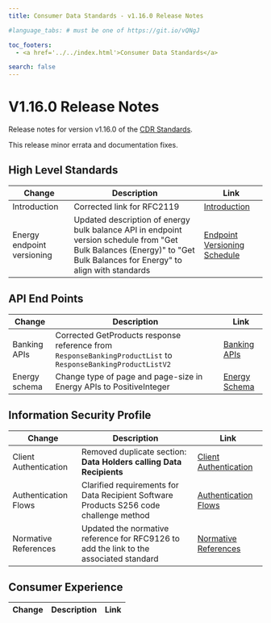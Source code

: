 ```yaml
---
title: Consumer Data Standards - v1.16.0 Release Notes

#language_tabs: # must be one of https://git.io/vQNgJ

toc_footers:
  - <a href='../../index.html'>Consumer Data Standards</a>

search: false
---
```


# V1.16.0 Release Notes
Release notes for version v1.16.0 of the [CDR Standards](../../index.html).

This release minor errata and documentation fixes.

## High Level Standards

|Change|Description|Link|
|------|-----------|----|
| Introduction | Corrected link for RFC2119 | [Introduction](../../#introduction) |
| Energy endpoint versioning | Updated description of energy bulk balance API in endpoint version schedule from "Get Bulk Balances (Energy)" to "Get Bulk Balances for Energy" to align with standards | [Endpoint Versioning Schedule](../endpoint-version-schedule/)


## API End Points

|Change|Description|Link|
|------|-----------|----|
| Banking APIs | Corrected GetProducts response reference from `ResponseBankingProductList` to `ResponseBankingProductListV2` | [Banking APIs](../../#banking-apis)|
| Energy schema | Change type of page and page-size in Energy APIs to PositiveInteger | [Energy Schema](../../#energy-apis) |


## Information Security Profile

|Change|Description|Link|
|------|-----------|----|
| Client Authentication | Removed duplicate section: **Data Holders calling Data Recipients** | [Client Authentication](../../#client-authentication)|
| Authentication Flows | Clarified requirements for Data Recipient Software Products S256 code challenge method | [Authentication Flows](../../#authentication-flows) |
| Normative References | Updated the normative reference for RFC9126 to add the link to the associated standard |  [Normative References](../../#normative-references) |


## Consumer Experience

|Change|Description|Link|
|------|-----------|----|
